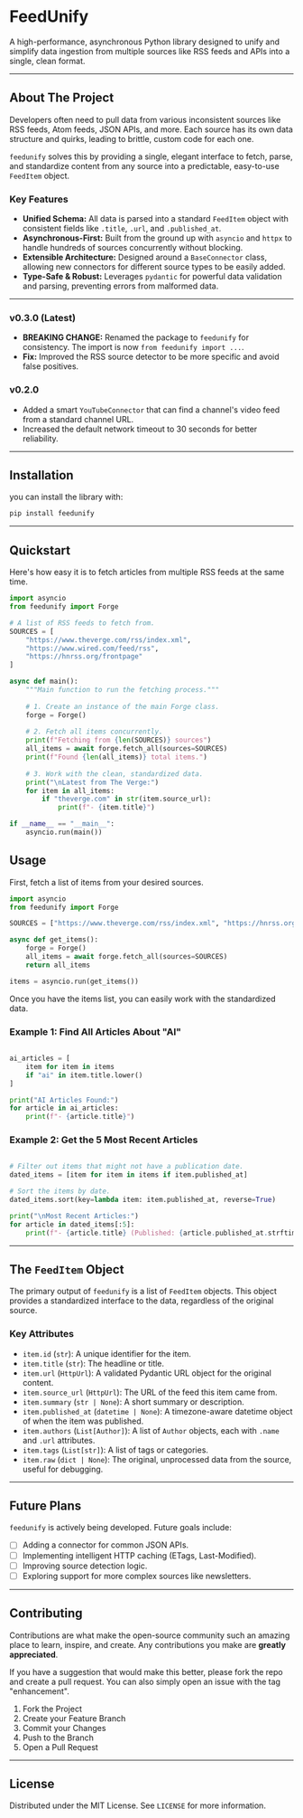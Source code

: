 # FeedUnify

A high-performance, asynchronous Python library designed to unify and simplify data ingestion from multiple sources like RSS feeds and APIs into a single, clean format.

---

## About The Project

Developers often need to pull data from various inconsistent sources like RSS feeds, Atom feeds, JSON APIs, and more. Each source has its own data structure and quirks, leading to brittle, custom code for each one.

`feedunify` solves this by providing a single, elegant interface to fetch, parse, and standardize content from any source into a predictable, easy-to-use `FeedItem` object.

### Key Features

* **Unified Schema:** All data is parsed into a standard `FeedItem` object with consistent fields like `.title`, `.url`, and `.published_at`.
* **Asynchronous-First:** Built from the ground up with `asyncio` and `httpx` to handle hundreds of sources concurrently without blocking.
* **Extensible Architecture:** Designed around a `BaseConnector` class, allowing new connectors for different source types to be easily added.
* **Type-Safe & Robust:** Leverages `pydantic` for powerful data validation and parsing, preventing errors from malformed data.

---
### v0.3.0 (Latest)
* **BREAKING CHANGE:** Renamed the package to `feedunify` for consistency. The import is now `from feedunify import ...`.
* **Fix:** Improved the RSS source detector to be more specific and avoid false positives.

### v0.2.0
* Added a smart `YouTubeConnector` that can find a channel's video feed from a standard channel URL.
* Increased the default network timeout to 30 seconds for better reliability.

---
## Installation

you can install the library with:

```bash
pip install feedunify
```
---

## Quickstart

Here's how easy it is to fetch articles from multiple RSS feeds at the same time.

```python
import asyncio
from feedunify import Forge

# A list of RSS feeds to fetch from.
SOURCES = [
    "https://www.theverge.com/rss/index.xml",
    "https://www.wired.com/feed/rss",
    "https://hnrss.org/frontpage"
]

async def main():
    """Main function to run the fetching process."""
    
    # 1. Create an instance of the main Forge class.
    forge = Forge()
    
    # 2. Fetch all items concurrently.
    print(f"Fetching from {len(SOURCES)} sources")
    all_items = await forge.fetch_all(sources=SOURCES)
    print(f"Found {len(all_items)} total items.")
    
    # 3. Work with the clean, standardized data.
    print("\nLatest from The Verge:")
    for item in all_items:
        if "theverge.com" in str(item.source_url):
            print(f"- {item.title}")

if __name__ == "__main__":
    asyncio.run(main())

```
## Usage

First, fetch a list of items from your desired sources.

```python
import asyncio
from feedunify import Forge

SOURCES = ["https://www.theverge.com/rss/index.xml", "https://hnrss.org/frontpage"]

async def get_items():
    forge = Forge()
    all_items = await forge.fetch_all(sources=SOURCES)
    return all_items

items = asyncio.run(get_items())
```
Once you have the items list, you can easily work with the standardized data.


### Example 1: Find All Articles About "AI"

```python

ai_articles = [
    item for item in items 
    if "ai" in item.title.lower()
]

print("AI Articles Found:")
for article in ai_articles:
    print(f"- {article.title}")
```
### Example 2: Get the 5 Most Recent Articles

```python

# Filter out items that might not have a publication date.
dated_items = [item for item in items if item.published_at]

# Sort the items by date.
dated_items.sort(key=lambda item: item.published_at, reverse=True)

print("\nMost Recent Articles:")
for article in dated_items[:5]:
    print(f"- {article.title} (Published: {article.published_at.strftime('%Y-%m-%d')})")
```

---

## The `FeedItem` Object

The primary output of `feedunify` is a list of `FeedItem` objects. This object provides a standardized interface to the data, regardless of the original source.

### Key Attributes

* `item.id` (`str`): A unique identifier for the item.
* `item.title` (`str`): The headline or title.
* `item.url` (`HttpUrl`): A validated Pydantic URL object for the original content.
* `item.source_url` (`HttpUrl`): The URL of the feed this item came from.
* `item.summary` (`str | None`): A short summary or description.
* `item.published_at` (`datetime | None`): A timezone-aware datetime object of when the item was published.
* `item.authors` (`List[Author]`): A list of `Author` objects, each with `.name` and `.url` attributes.
* `item.tags` (`List[str]`): A list of tags or categories.
* `item.raw` (`dict | None`): The original, unprocessed data from the source, useful for debugging.

---

## Future Plans

`feedunify` is actively being developed. Future goals include:

* [ ] Adding a connector for common JSON APIs.
* [ ] Implementing intelligent HTTP caching (ETags, Last-Modified).
* [ ] Improving source detection logic.
* [ ] Exploring support for more complex sources like newsletters.

---

## Contributing

Contributions are what make the open-source community such an amazing place to learn, inspire, and create. Any contributions you make are **greatly appreciated**.

If you have a suggestion that would make this better, please fork the repo and create a pull request. You can also simply open an issue with the tag "enhancement".

1.  Fork the Project
2.  Create your Feature Branch 
3.  Commit your Changes 
4.  Push to the Branch
5.  Open a Pull Request

---

## License

Distributed under the MIT License. See `LICENSE` for more information.